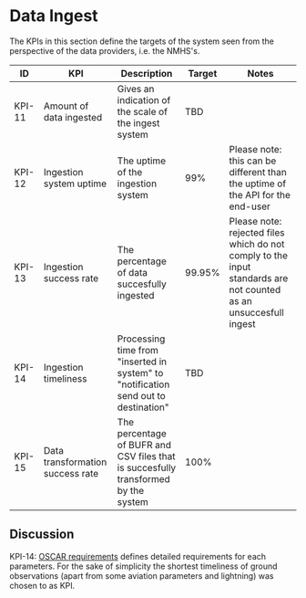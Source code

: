 # Data Ingest

The KPIs in this section define the targets of the system seen from the perspective of the data providers, i.e. the NMHS's.

|ID|KPI|Description|Target|Notes|
|---|---|---|---|---|
|KPI-11|Amount of data ingested|Gives an indication of the scale of the ingest system|TBD||
|KPI-12|Ingestion system uptime|The uptime of the ingestion system|99%|Please note: this can be different than the uptime of the API for the end-user|
|KPI-13|Ingestion success rate|The percentage of data succesfully ingested|99.95%|Please note: rejected files which do not comply to the input standards are not counted as an unsuccesfull ingest|
|KPI-14|Ingestion timeliness|Processing time from "inserted in system" to "notification send out to destination"|TBD||
|KPI-15|Data transformation success rate|The percentage of BUFR and CSV files that is succesfully transformed by the system|100%||

## Discussion

KPI-14: [OSCAR requirements](https://space.oscar.wmo.int/requirements) defines detailed requirements for each parameters. For the sake of simplicity the shortest timeliness of ground observations (apart from some aviation parameters and lightning) was chosen to as KPI.


